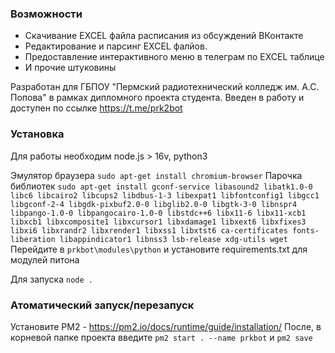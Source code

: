 ### Возможности

- Скачивание EXCEL файла расписания из обсуждений ВКонтакте
- Редактирование и парсинг EXCEL фалйов.
- Предоставление интерактивного меню в телеграм по EXCEL таблице
- И прочие штуковины

Разработан для ГБПОУ "Пермский радиотехнический колледж им. А.С. Попова" в рамках дипломного проекта студента.
Введен в работу и доступен по ссылке https://t.me/prk2bot

### Установка
Для работы необходим node.js > 16v, python3

Эмулятор браузера `sudo apt-get install chromium-browser`
Парочка библиотек `sudo apt-get install gconf-service libasound2 libatk1.0-0 libc6 libcairo2 libcups2 libdbus-1-3 libexpat1 libfontconfig1 libgcc1 libgconf-2-4 libgdk-pixbuf2.0-0 libglib2.0-0 libgtk-3-0 libnspr4 libpango-1.0-0 libpangocairo-1.0-0 libstdc++6 libx11-6 libx11-xcb1 libxcb1 libxcomposite1 libxcursor1 libxdamage1 libxext6 libxfixes3 libxi6 libxrandr2 libxrender1 libxss1 libxtst6 ca-certificates fonts-liberation libappindicator1 libnss3 lsb-release xdg-utils wget`
Перейдите в `prkbot\modules\python` и установите requirements.txt для модулей питона

Для запуска `node .`

### Атоматический запуск/перезапуск

Установите PM2 - https://pm2.io/docs/runtime/guide/installation/
После, в корневой папке проекта введите `pm2 start . --name prkbot` и `pm2 save`